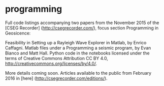 # programming


Full code listings accompanying two papers from the November 2015 of the [CSEG Recorder] (http://csegrecorder.com/), focus section Programming in Geosicence:

Feasibility in Setting up a Rayleigh Wave Explorer in Matlab, by Enrico Caffagni. Matlab files under a 
Programming a seismic program, by Evan Bianco and Matt Hall. Python code in the notebooks licensed under the terms of Creative Commons Attribution CC BY 4.0, http://creativecommons.org/licenses/by/4.0/.


More details coming soon. Articles available to the public from February 2016 in [here] (http://csegrecorder.com/editions/).
